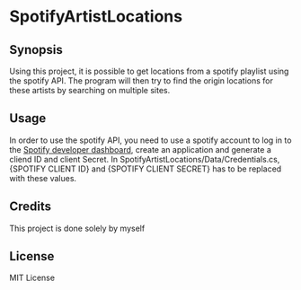 # SpotifyArtistLocations

## Synopsis

Using this project, it is possible to get locations from a spotify playlist using the spotify API. The program will then try to find the origin locations for these artists by searching on multiple sites.

## Usage

In order to use the spotify API, you need to use a spotify account to log in to the [Spotify developer dashboard](https://developer.spotify.com/dashboard/applications "Spotify developer dashboard"), create an application and generate a cliend ID and client Secret. In SpotifyArtistLocations/Data/Credentials.cs, {SPOTIFY CLIENT ID} and {SPOTIFY CLIENT SECRET} has to be replaced with these values.

## Credits

This project is done solely by myself

## License

MIT License

